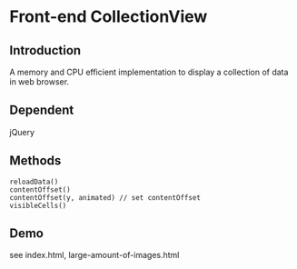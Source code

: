 # Front-end CollectionView
## Introduction
A memory and CPU efficient implementation to display a collection of data in web browser.

## Dependent
jQuery

## Methods
```
reloadData()
contentOffset()
contentOffset(y, animated) // set contentOffset
visibleCells()
```
## Demo
see index.html, large-amount-of-images.html
